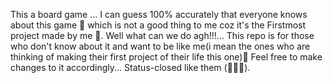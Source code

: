 This a board game ... I can guess 100% accurately that everyone knows about this game 🥺 which is not a good thing to me coz it's the Firstmost project made by me 🤒.
Well what can we do agh!!!... This repo is for those who don't know about it and want to be like me(i mean the ones who are thinking of making their first project of their life this one)🐣
Feel free to make changes to it accordingly...
Status-closed like them (🦖🐲🦕).
